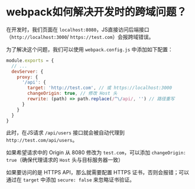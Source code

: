 # webpack如何解决开发时的跨域问题？

在开发时，我们页面在 `localhost:8080`，JS直接访问后端接口（`http://localhost:3000`/ `https://test.com`）会报跨域错误。

为了解决这个问题，我们可以使用 `webpack.config.js` 中添加如下配置：

```javascript
module.exports = {
  // ...
  devServer: {
    proxy: {
      '/api': {
        target: 'http://test.com', // 或 https://localhost:3000
        changeOrigin: true, // 修改 Host 头
        rewrite: (path) => path.replace(/^\/api/, '') // 路径重写
      }
    }
  }
}
```

此时，在JS请求 `/api/users` 接口就会被自动代理到 `http://test.com/api/users`。

如果希望请求中的 Origin 从 8080 修改为 `test.com`，可以添加 `changeOrigin: true`（确保代理请求的 `Host` 头与目标服务器一致）

如果要访问的是 HTTPS API，那么就需要配置 HTTPS 证书，否则会报错；可以通过在 `target` 中添加 `secure: false` 来忽略证书验证。


